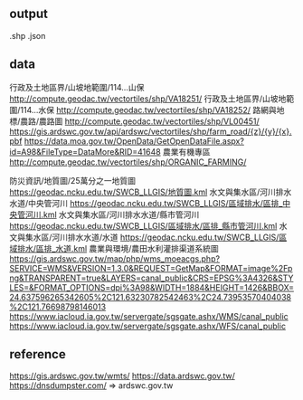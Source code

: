 ## output
.shp .json

## data
行政及土地區界/山坡地範圍/114...山保    http://compute.geodac.tw/vectortiles/shp/VA18251/
行政及土地區界/山坡地範圍/114...水保    http://compute.geodac.tw/vectortiles/shp/VA18252/
路網與地標/農路/農路圖                  http://compute.geodac.tw/vectortiles/shp/VL00451/
                                        https://gis.ardswc.gov.tw/api/ardswc/vectortiles/shp/farm_road/{z}/{y}/{x}.pbf
                                        https://data.moa.gov.tw/OpenData/GetOpenDataFile.aspx?id=A98&FileType=DataMore&RID=41648
農業有機專區                            http://compute.geodac.tw/vectortiles/shp/ORGANIC_FARMING/

防災資訊/地質圖/25萬分之一地質圖        https://geodac.ncku.edu.tw/SWCB_LLGIS/地質圖.kml
水文與集水區/河川排水水道/中央管河川    https://geodac.ncku.edu.tw/SWCB_LLGIS/區域排水/區排_中央管河川.kml
水文與集水區/河川排水水道/縣市管河川    https://geodac.ncku.edu.tw/SWCB_LLGIS/區域排水/區排_縣市管河川.kml
水文與集水區/河川排水水道/水道          https://geodac.ncku.edu.tw/SWCB_LLGIS/區域排水/區排_水道.kml
農業與環境/農田水利灌排渠道系統圖       https://gis.ardswc.gov.tw/map/php/wms_moeacgs.php?SERVICE=WMS&VERSION=1.3.0&REQUEST=GetMap&FORMAT=image%2Fpng&TRANSPARENT=true&LAYERS=canal_public&CRS=EPSG%3A4326&STYLES=&FORMAT_OPTIONS=dpi%3A98&WIDTH=1884&HEIGHT=1426&BBOX=24.637596265342605%2C121.63230782542463%2C24.73953570404038%2C121.76698798146013
                                        https://www.iacloud.ia.gov.tw/servergate/sgsgate.ashx/WMS/canal_public
                                        https://www.iacloud.ia.gov.tw/servergate/sgsgate.ashx/WFS/canal_public

## reference
https://gis.ardswc.gov.tw/wmts/
https://data.ardswc.gov.tw/
https://dnsdumpster.com/ => ardswc.gov.tw
